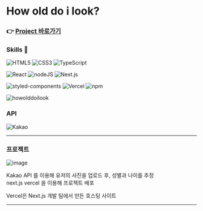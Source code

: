 # How old do i look?

### 👉 [Project 바로가기](https://parkjaeho-wogh002.vercel.app/ "프로젝트 바로가기")


### Skills 📝

<img alt="HTML5" src="https://img.shields.io/badge/HTML5-E34F26?style=flat-square&logo=HTML5&logoColor=white"/> <img alt="CSS3" src ="https://img.shields.io/badge/CSS3-1572B6?style=flat-square&logo=CSS3&logoColor=white"/> <img alt="TypeScript" src="https://img.shields.io/badge/TypeScript-3178C6?style=flat-square&logo=TypeScript&logoColor=white"/>

<img alt="React" src ="https://img.shields.io/badge/React-61DAFB?style=flat-square&logo=React&logoColor=white"/> <img alt="nodeJS" src ="https://img.shields.io/badge/Node.js-339933?style=flat-square&logo=Node.js&logoColor=white"/> <img alt="Next.js" src ="https://img.shields.io/badge/Next.js-000000?style=flat-square&logo=Next.js&logoColor=white"/>

<img alt="styled-components" src ="https://img.shields.io/badge/styled-components-DB7093?style=flat-square&logo=styled-components&logoColor=DB7093"/> <img alt="Vercel" src ="https://img.shields.io/badge/Vercel-000000?style=flat-square&logo=Vercel&logoColor=white"/> <img alt="npm" src ="https://img.shields.io/badge/npm-CB3837?style=flat-square&logo=npm&logoColor=white"/>

![howolddoilook](https://user-images.githubusercontent.com/79042667/155349947-34fbb0e9-f1c9-403c-831a-3a000eae7c91.gif)

### API
<img alt="Kakao" src ="https://img.shields.io/badge/Kakao-FFCD00?style=flat-square&logo=Kakao&logoColor=white"/> 

*****

### 프로젝트 

![image](https://user-images.githubusercontent.com/79042667/155345143-410589d6-b81f-4970-9365-490d3fad976d.png)

Kakao API 를 이용해 유저의 사진을 업로드 후, 성별과 나이를 추정 <br>
next.js vercel 을 이용해 프로젝트 배포 <br>

Vercel은 Next.js 개발 팀에서 만든 호스팅 사이트


*****
